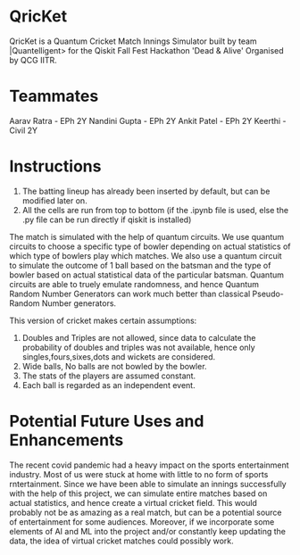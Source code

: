 # QricKet
QricKet is a Quantum Cricket Match Innings Simulator built by team |Quantelligent> for the Qiskit Fall Fest Hackathon 'Dead &amp; Alive' Organised by QCG IITR. 

# Teammates
Aarav Ratra - EPh 2Y
Nandini Gupta - EPh 2Y
Ankit Patel - EPh 2Y
Keerthi - Civil 2Y

# Instructions
1. The batting lineup has already been inserted by default, but can be modified later on.
2. All the cells are run from top to bottom (if the .ipynb file is used, else the .py file can be run directly if qiskit is installed) 

The match is simulated with the help of quantum circuits.
We use quantum circuits to choose a specific type of bowler depending on actual statistics of which type of bowlers play which matches.
We also use a quantum circuit to simulate the outcome of 1 ball based on the batsman and the type of bowler based on actual statistical data of the particular batsman. Quantum circuits are able to truely emulate randomness, and hence Quantum Random Number Generators can work much better than classical Pseudo-Random Number generators. 

This version of cricket makes certain assumptions:
1. Doubles and Triples are not allowed, since data to calculate the probability of doubles and triples was not available, hence only singles,fours,sixes,dots and wickets are considered.
2. Wide balls, No balls are not bowled by the bowler.
3. The stats of the players are assumed constant.
4. Each ball is regarded as an independent event.

# Potential Future Uses and Enhancements
The recent covid pandemic had a heavy impact on the sports entertainment industry. Most of us were stuck at home with little to no form of sports rntertainment. Since we have been able to simulate an innings successfully with the help of this project, we can simulate entire matches based on actual statistics, and hence create a virtual cricket field. This would probably not be as amazing as a real match, but can be a potential source of entertainment for some audiences. Moreover, if we incorporate some elements of AI and ML into the project and/or constantly keep updating the data, the idea of virtual cricket matches could possibly work.

